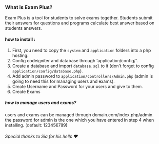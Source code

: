 ### What is Exam Plus?
Exam Plus is a tool for students to solve exams together. Students submit their answers for questions and programs calculate best answer based on students answers.

#### how to install :
1. First, you need to copy the `system` and `application` folders into a php hosting.
2. Config codeigniter and database through 'application/config/'.
3. Create a database and import `database.sql` to it (don't forget to config `application/config/database.php`).
4. Add admin password to `application/controllers/Admin.php` (admin is going to need this for managing users and exams).
5. Create Username and Password for your users and give to them.
6. Create Exams

##### how to manage users and exams?
users and exams can be managed through domain.com/index.php/admin.\
the password for admin is the one which you have entered in step 4 when installing. (default: 123456789)

###### Special thanks to Sia for his hellp :heart:

